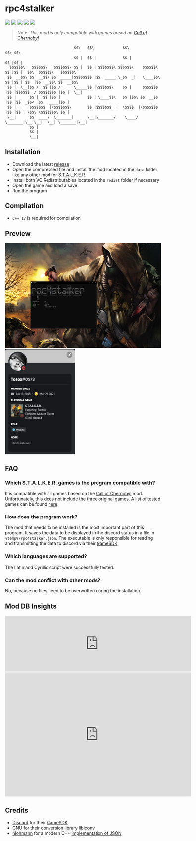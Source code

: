 # rpc4stalker
[![](https://img.shields.io/badge/Language-C%2B%2B-%23f34b7d.svg?style=flat)](https://en.wikipedia.org/wiki/C%2B%2B) 
[![](https://img.shields.io/badge/Game-S.T.A.L.K.E.R.-yellow.svg?style=flat)](https://store.steampowered.com/app/41700/STALKER_Call_of_Pripyat) 
[![](https://img.shields.io/github/languages/code-size/TosoxDev/rpc4stalker?color=blue&label=Code%20size&style=flat)](https://github.com/TosoxDev/rpc4stalker)
[![](https://img.shields.io/tokei/lines/github/TosoxDev/rpc4stalker?color=red&label=Total%20lines&style=flat)](https://github.com/TosoxDev/rpc4stalker)
[![](https://img.shields.io/github/downloads/TosoxDev/rpc4stalker/total?color=green&label=Downloads&style=flat)](https://github.com/TosoxDev/rpc4stalker/releases)

> Note: *This mod is only compatible with games based on [Call of Chernobyl](https://www.moddb.com/mods/call-of-chernobyl)*

```
                               $$\   $$\             $$\               $$\ $$\                           
                               $$ |  $$ |            $$ |              $$ |$$ |                          
  $$$$$$\   $$$$$$\   $$$$$$$\ $$ |  $$ | $$$$$$$\ $$$$$$\    $$$$$$\  $$ |$$ |  $$\  $$$$$$\   $$$$$$\  
 $$  __$$\ $$  __$$\ $$  _____|$$$$$$$$ |$$  _____|\_$$  _|   \____$$\ $$ |$$ | $$  |$$  __$$\ $$  __$$\ 
 $$ |  \__|$$ /  $$ |$$ /      \_____$$ |\$$$$$$\    $$ |     $$$$$$$ |$$ |$$$$$$  / $$$$$$$$ |$$ |  \__|
 $$ |      $$ |  $$ |$$ |            $$ | \____$$\   $$ |$$\ $$  __$$ |$$ |$$  _$$<  $$   ____|$$ |      
 $$ |      $$$$$$$  |\$$$$$$$\       $$ |$$$$$$$  |  \$$$$  |\$$$$$$$ |$$ |$$ | \$$\ \$$$$$$$\ $$ |      
 \__|      $$  ____/  \_______|      \__|\_______/    \____/  \_______|\__|\__|  \__| \_______|\__|      
           $$ |                                                                                          
           $$ |                                                                                          
           \__|                                                                                           
```

## Installation
- Download the latest [release](https://github.com/TosoxDev/rpc4stalker/releases)
- Open the compressed file and install the mod located in the `data` folder like any other mod for S.T.A.L.K.E.R.
- Install both VC Redistributables located in the `redist` folder if necessary
- Open the game and load a save
- Run the program

## Compilation
- `C++ 17` is required for compilation

## Preview
<img src="readme-res/preview.png" width="650" height="340" /> <img src="readme-res/discord.png" width="225" height="340" />

## FAQ
### Which S.T.A.L.K.E.R. games is the program compatible with?
It is compatible with all games based on the [Call of Chernobyl](https://www.moddb.com/mods/call-of-chernobyl) mod. Unfortunately, this does not include the three original games. A list of tested games can be found [here](readme-res/compatibility.txt).

### How does the program work?
The mod that needs to be installed is the most important part of this program. It saves the data to be displayed in the discord status in a file in `%temp%\rpc4stalker.json`. The executable is only responsible for reading and transmitting the data to discord via their [GameSDK](https://discord.com/developers/docs/game-sdk/sdk-starter-guide).

### Which languages are supported?
The Latin and Cyrillic script were successfully tested.

### Can the mod conflict with other mods?
No, because no files need to be overwritten during the installation.

## Mod DB Insights

<iframe width="600" height="180" src="https://www.moddb.com/addons/rpc4stalker/widget" frameborder="0"></iframe><br><a href="https://www.moddb.com/addons/rpc4stalker"></a>

<iframe width="600" height="400" src="https://www.moddb.com/statistics/iframe/visit/downloads/228278" frameborder="0" allowfullscreen></iframe><br /><a href="https://www.moddb.com/downloads/rpc4stalker"></a>

## Credits
- [Discord](https://github.com/discord) for their [GameSDK](https://discord.com/developers/docs/game-sdk/sdk-starter-guide)
- [GNU](https://www.gnu.org) for their conversion library [libiconv](https://www.gnu.org/software/libiconv)
- [nlohmann](https://github.com/nlohmann) for a modern C++ [implementation of JSON](https://github.com/nlohmann/json)

